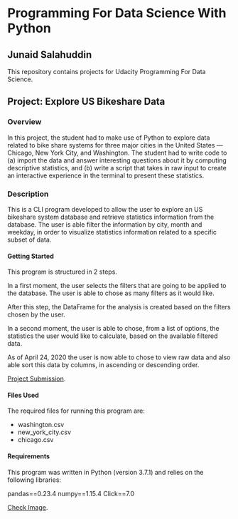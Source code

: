 # Programming For Data Science With Python

## Junaid Salahuddin

This repository contains projects for Udacity Programming For Data Science.

## Project: Explore US Bikeshare Data

### Overview

In this project, the student had to make use of Python to explore data related to bike share systems for three major cities in the United States — Chicago, New York City, and Washington. The student had to write code to (a) import the data and answer interesting questions about it by computing descriptive statistics, and (b) write a script that takes in raw input to create an interactive experience in the terminal to present these statistics.

### Description
This is a CLI program developed to allow the user to explore an US
bikeshare system database and retrieve statistics information from the database. The user is able filter the information by city, month and weekday, in order to visualize statistics information related to a specific subset of data.

#### Getting Started

This program is structured in 2 steps.

In a first moment, the user selects the filters that are going to be applied to the database. The user is able to chose as many filters as it would like.

After this step, the DataFrame for the analysis is created based on the filters chosen by the user.

In a second moment, the user is able to chose, from a list of options, the statistics the user would like to calculate, based on the available filtered data.

As of April 24, 2020 the user is now able to chose to view raw data and also able sort this data by columns, in ascending or descending order.

[Project Submission](https://github.com/Junaidsalahuddin/Udacity-Project-programming-for-data-science-with-python-/tree/master/Bikshare%20Data%20Project).

#### Files Used

The required files for running this program are: 

* washington.csv
* new_york_city.csv
* chicago.csv


#### Requirements

This program was written in Python (version 3.7.1) and relies on the following libraries:

pandas==0.23.4
numpy==1.15.4
Click==7.0


[Check Image](https://confirm.udacity.com/33PUNE6A).




